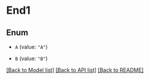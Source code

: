 # End1

## Enum


* `A` (value: `"A"`)

* `B` (value: `"B"`)


[[Back to Model list]](../README.md#documentation-for-models) [[Back to API list]](../README.md#documentation-for-api-endpoints) [[Back to README]](../README.md)


